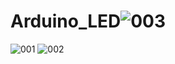 # Arduino_LED![003](https://user-images.githubusercontent.com/76657709/231844873-ff4c8219-8305-478f-a8f5-aa860cd8734b.png)
![001](https://user-images.githubusercontent.com/76657709/231844883-8252461c-5911-44dc-b4bb-10e50a456307.png)
![002](https://user-images.githubusercontent.com/76657709/231844890-0c39a8f4-22e0-40a0-9222-5b6aefa9fc80.png)
